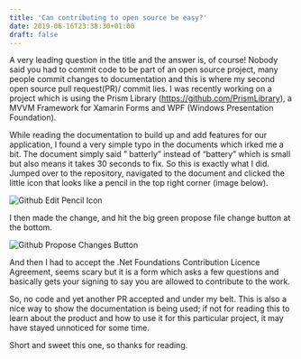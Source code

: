 ```yaml
---
title: 'Can contributing to open source be easy?'
date: 2019-06-16T23:38:30+01:00
draft: false
---
```



A very leading question in the title and the answer is, of course! Nobody said you had to commit code to be part of an open source project, many people commit changes to documentation and this is where my second open source pull request(PR)/ commit lies. I was recently working on a project which is using the Prism Library (https://github.com/PrismLibrary), a MVVM Framework for Xamarin Forms and WPF (Windows Presentation Foundation).

While reading the documentation to build up and add features for our application, I found a very simple typo in the documents which irked me a bit. The document simply said ” batterly” instead of “battery” which is small but also means it takes 30 seconds to fix. So this is exactly what I did. Jumped over to the repository, navigated to the document and clicked the little icon that looks like a pencil in the top right corner (image below).

![Github Edit Pencil Icon](/contribute-open-source/github-edit.png)

I then made the change, and hit the big green propose file change button at the bottom.

![Github Propose Changes Button](/contribute-open-source/github-propose-changes.png)

And then I had to accept the .Net Foundations Contribution Licence Agreement, seems scary but it is a form which asks a few questions and basically gets your signing to say you are allowed to contribute to the work.

So, no code and yet another PR accepted and under my belt. This is also a nice way to show the documentation is being used; if not for reading this to learn about the product and how to use it for this particular project, it may have stayed unnoticed for some time.

Short and sweet this one, so thanks for reading.